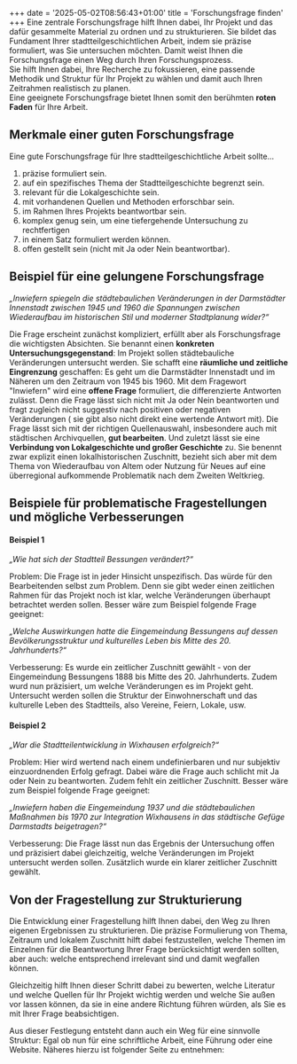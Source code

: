 +++
date = '2025-05-02T08:56:43+01:00'
title = 'Forschungsfrage finden'
+++
Eine zentrale Forschungsfrage hilft Ihnen dabei, Ihr Projekt und das dafür gesammelte Material zu ordnen und zu strukturieren.
Sie bildet das Fundament Ihrer stadtteilgeschichtlichen Arbeit, indem sie präzise formuliert, was Sie untersuchen möchten. Damit
weist Ihnen die Forschungsfrage einen Weg durch Ihren Forschungsprozess.<br>
Sie hilft Ihnen dabei, Ihre Recherche zu fokussieren, eine passende Methodik und Struktur für Ihr Projekt zu wählen und damit
auch Ihren Zeitrahmen realistisch zu planen.<br>
Eine geeignete Forschungsfrage bietet Ihnen somit den berühmten **roten Faden** für Ihre Arbeit.

## Merkmale einer guten Forschungsfrage
Eine gute Forschungsfrage für Ihre stadtteilgeschichtliche Arbeit sollte…
1. präzise formuliert sein.
2. auf ein spezifisches Thema der Stadtteilgeschichte begrenzt sein.
3. relevant für die Lokalgeschichte sein.
4. mit vorhandenen Quellen und Methoden erforschbar sein.
5. im Rahmen Ihres Projekts beantwortbar sein.
6. komplex genug sein, um eine tiefergehende Untersuchung zu rechtfertigen
7. in einem Satz formuliert werden können.
8. offen gestellt sein (nicht mit Ja oder Nein beantwortbar).
   
## Beispiel für eine gelungene Forschungsfrage
*„Inwiefern spiegeln die städtebaulichen Veränderungen in der Darmstädter Innenstadt zwischen 1945 und 1960 die Spannungen 
zwischen Wiederaufbau im historischen Stil und moderner Stadtplanung wider?“*

Die Frage erscheint zunächst kompliziert, erfüllt aber als Forschungsfrage die wichtigsten Absichten.
Sie benannt einen **konkreten Untersuchungsgegenstand**: Im Projekt sollen städtebauliche Veränderungen untersucht werden.
Sie schafft eine **räumliche und zeitliche Eingrenzung** geschaffen: Es geht um die Darmstädter Innenstadt und im Näheren um
den Zeitraum von 1945 bis 1960. Mit dem Fragewort "Inwiefern" wird eine **offene Frage** formuliert, die differenzierte 
Antworten zulässt. Denn die Frage lässt sich nicht mit Ja oder Nein beantworten und fragt zugleich nicht suggestiv
nach positiven oder negativen Veränderungen ( sie gibt also nicht direkt eine wertende Antwort mit). Die Frage lässt sich 
mit der richtigen Quellenauswahl, insbesondere auch mit städtischen Archivquellen, **gut bearbeiten**. Und zuletzt lässt sie 
eine **Verbindung von Lokalgeschichte und großer Geschichte** zu. Sie benennt zwar explizit einen lokalhistorischen Zuschnitt, 
bezieht sich aber mit dem Thema von Wiederaufbau von Altem oder Nutzung für Neues auf eine überregional aufkommende Problematik 
nach dem Zweiten Weltkrieg.

## Beispiele für problematische Fragestellungen und mögliche Verbesserungen
#### Beispiel 1
*„Wie hat sich der Stadtteil Bessungen verändert?“*

Problem: Die Frage ist in jeder Hinsicht unspezifisch. Das würde für den Bearbeitenden selbst zum Problem. Denn sie gibt weder 
einen zeitlichen Rahmen für das Projekt noch ist klar, welche Veränderungen überhaupt betrachtet werden sollen. Besser wäre 
zum Beispiel folgende Frage geeignet:

*„Welche Auswirkungen hatte die Eingemeindung Bessungens auf dessen Bevölkerungsstruktur und kulturelles Leben bis Mitte des 
20. Jahrhunderts?“*

Verbesserung: Es wurde ein zeitlicher Zuschnitt gewählt - von der Eingemeindung Bessungens 1888 bis Mitte des 20. Jahrhunderts. 
Zudem wurd nun präzisiert, um welche Veränderungen es im Projekt geht. Untersucht werden sollen die Struktur der Einwohnerschaft 
und das kulturelle Leben des Stadtteils, also Vereine, Feiern, Lokale, usw.

#### Beispiel 2
*„War die Stadtteilentwicklung in Wixhausen erfolgreich?“*

Problem: Hier wird wertend nach einem undefinierbaren und nur subjektiv einzuordnenden Erfolg gefragt. Dabei wäre die Frage 
auch schlicht mit Ja oder Nein zu beantworten. Zudem fehlt ein zeitlicher Zuschnitt. Besser wäre zum Beispiel folgende Frage 
geeignet:

*„Inwiefern haben die Eingemeindung 1937 und die städtebaulichen Maßnahmen bis 1970 zur Integration Wixhausens in das städtische 
Gefüge Darmstadts beigetragen?“*

Verbesserung: Die Frage lässt nun das Ergebnis der Untersuchung offen und präzisiert dabei gleichzeitig, welche Veränderungen im 
Projekt untersucht werden sollen. Zusätzlich wurde ein klarer zeitlicher Zuschnitt gewählt.

## Von der Fragestellung zur Strukturierung
Die Entwicklung einer Fragestellung hilft Ihnen dabei, den Weg zu Ihren eigenen Ergebnissen zu strukturieren. Die präzise 
Formulierung von Thema, Zeitraum und lokalem Zuschnitt hilft dabei festzustellen, welche Themen im Einzelnen für die 
Beantwortung Ihrer Frage berücksichtigt werden sollten, aber auch: welche entsprechend irrelevant sind und damit wegfallen 
können.

Gleichzeitig hilft Ihnen dieser Schritt dabei zu bewerten, welche Literatur und welche Quellen für Ihr Projekt wichtig werden 
und welche Sie außen vor lassen können, da sie in eine andere Richtung führen würden, als Sie es mit Ihrer Frage beabsichtigen.

Aus dieser Festlegung entsteht dann auch ein Weg für eine sinnvolle Struktur: Egal ob nun für eine schriftliche Arbeit, 
eine Führung oder eine Website. Näheres hierzu ist folgender Seite zu entnehmen: <HYPERLINK>
